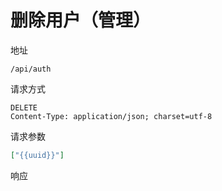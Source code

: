 # 删除用户（管理）

地址

```
/api/auth
```

请求方式
```
DELETE
Content-Type: application/json; charset=utf-8
```

请求参数
```json
["{{uuid}}"]
```

响应
```json

```